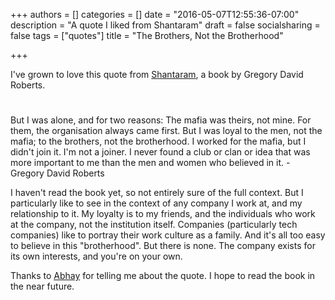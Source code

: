 +++
authors = []
categories = []
date = "2016-05-07T12:55:36-07:00"
description = "A quote I liked from Shantaram"
draft = false
socialsharing = false
tags = ["quotes"]
title = "The Brothers, Not the Brotherhood"

+++

I've grown to love this quote from [Shantaram](https://www.goodreads.com/book/show/33600.Shantaram), a book by Gregory David Roberts.

<div class="custom-quote">
  <h1 class="icon-quote-left"></i></h1>
  <p>But I was alone, and for two reasons: The mafia was theirs, not mine. For them, the organisation always came first. But I was loyal to the men, not the mafia; to the brothers, not the brotherhood. I worked for the mafia, but I didn't join it. I'm not a joiner. I never found a club or clan or idea that was more important to me than the men and women who believed in it.<span class="author"> - Gregory David Roberts</span>
  </p>
</div>

I haven't read the book yet, so not entirely sure of the full context. But I particularly like to see in the context of any company I work at, and my relationship to it. My loyalty is to my friends, and the individuals who work at the company, not the institution itself. Companies (particularly tech companies) like to portray their work culture as a family. And it's all too easy to believe in this "brotherhood". But there is none. The company exists for its own interests, and you're on your own.

Thanks to [Abhay](https://twitter.com/bothra90) for telling me about the quote. I hope to read the book in the near future.